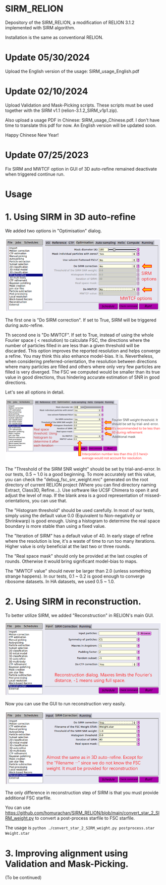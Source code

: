 # SIRM_RELION
Depository of the SIRM_RELION, a modification of RELION 3.1.2 implemented with SIRM algorithm.

Installation is the same as conventional RELION.

# Update 05/30/2024
Upload the English version of the usage: SIRM_usage_English.pdf

# Update 02/10/2024
Upload Validation and Mask-Picking scripts. These scripts must be used together with the SIRM v1.1 (relion-3.1.2_SIRM_v1p1.zip).

Also upload a usage PDF in Chinese: SIRM_usage_Chinese.pdf. I don't have time to translate this pdf for now. An English version will be updated soon.

Happy Chinese New Year!

# Update 07/25/2023
Fix SIRM and MWTCF option in GUI of 3D auto-refine remained deactivate when triggered continue run.

# Usage

# 1. Using SIRM in 3D auto-refine

We added two options in "Optimisation" dialog.

![alt text](https://github.com/homurachan/SIRM_RELION/blob/main/Pictures/Pic1.png?raw=true)

The first one is "Do SIRM correction". If set to True, SIRM will be triggered during auto-refine.

Th second one is "Do MWTCF". If set to True, instead of using the whole Fourier space ( < resolution) to calculate FSC, the directions where the number of particles filled in are less than a given threshold will be discarded. This option improves the reported resolution and helps converge a refine. You may think this also enhance model-bias. It is. Nevertheless, when considering preferred-orientation, the resolution between directions where many particles are filled and others where only very few particles are filled is very diverged. The FSC we computed would be smaller than its true value in good directions, thus hindering accurate estimation of SNR in good directions.

Let's see all options in detail.

![alt text](https://github.com/homurachan/SIRM_RELION/blob/main/Pictures/Pic2.png?raw=true)

The "Threshold of the SIRM SNR weight" should be set by trial-and-error. In our tests, 0.5 ~ 1.0 is a good beginning. To more accurately set this value, you can check the "debug_fsc_snr_weight.mrc" generated on the root directory of current RELION project (Where you can find directory naming Extract, Class3D, Refine...). Use software like UCSF Chimera to open it and adjust the level of map. If the blank area is a good representation of missed-orientations, you can use that.

The "Histogram threshold" should be used carefully. In most of our tests, simply using the default value 0.0 (Equivalent to Non-negativity or Shrinkwarp) is good enough. Using a histogram to determine the real space boundary is more stable than using a fixed value.

The "Iteration of SIRM" has a default value of 40. In early stage of refine where the resolution is low, it's a waste of time to run too many iterations. Higher value is only beneficial at the last two or three rounds.

The "Real space mask" should only be provided at the last couples of rounds. Otherwise it would bring significant model-bias to maps.

The "MWTCF value" should never be larger than 2.0 (unless something strange happens). In our tests, 0.1 ~ 0.2 is good enough to converge ribosome datasets. In HA datasets, we used 0.5 ~ 1.0.

# 2. Using SIRM in reconstruction.

To better utilize SIRM, we added "Reconstruction" in RELION's main GUI.

![alt text](https://github.com/homurachan/SIRM_RELION/blob/main/Pictures/Pic3.png?raw=true)

Now you can use the GUI to run reconstruction very easily.

![alt text](https://github.com/homurachan/SIRM_RELION/blob/main/Pictures/Pic4.png?raw=true)

The only difference in reconstruction step of SIRM is that you must provide additional FSC starfile.

You can use https://github.com/homurachan/SIRM_RELION/blob/main/convert_star_2_SIRM_weight.py to convert a post-process starfile to FSC starfile.

The usage is `python ./convert_star_2_SIRM_weight.py postprocess.star Weight.star`

# 3. Improving alignment using Validation and Mask-Picking.

(To be continued)

